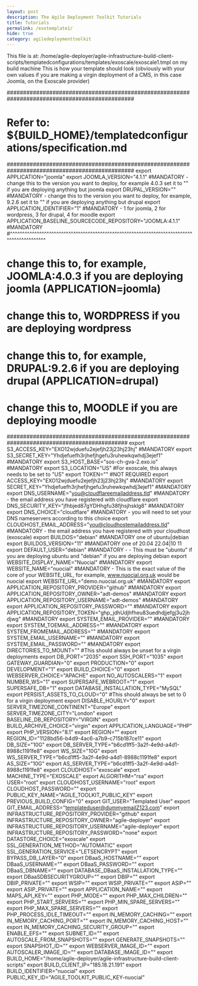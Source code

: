 ```yaml
---
layout: post
description: The Agile Deployment Toolkit Tutorials
title: Tutorials
permalink: /exotemplate1/
hide: true
category: agiledeploymenttoolkit
---
```


This file is at: /home/agile-deployer/agile-infrastructure-build-client-scripts/templatedconfigurations/templates/exoscale/exoscale1.tmpl on my build machine
This is how your template should look (obviously with your own values if you are making a virgin deployment of a CMS, in this case Joomla, on the Exoscale provider)

###############################################################################################
# Refer to: ${BUILD_HOME}/templatedconfigurations/specification.md
###############################################################################################
export APPLICATION="joomla"
export JOOMLA_VERSION="4.1.1" #MANDATORY - change this to the version you want to deploy, for example 4.0.3 set it to "" if you are deploying anything but joomla
export DRUPAL_VERSION=""  #MANDATORY - change this to the version you want to deploy, for example, 9.2.6 set it to "" if you are deploying anything but drupal
export APPLICATION_IDENTIFIER="1" #MANDATORY - 1 for joomla, 2 for wordpress, 3 for drupal, 4 for moodle
export APPLICATION_BASELINE_SOURCECODE_REPOSITORY="JOOMLA:4.1.1" #MANDATORY 
#^^^^^^^^^^^^^^^^^^^^^^^^^^^^^^^^^^^^^^^^^^^^^^^^^^^^^^^^^^^^^^^^^^^^^^^^^^^^^^^^^^^^^^^^^^^
# change this to, for example, JOOMLA:4.0.3 if you are deploying joomla (APPLICATION=joomla)
# change this to, WORDPRESS if you are deploying wordpress
# change this to, for example, DRUPAL:9.2.6 if you are deploying drupal (APPLICATION=drupal)
# change this to, MOODLE if you are deploying moodle
#############################################################################################
export S3_ACCESS_KEY="EXO12wjduefu2ejefjh23j23hj23hj"  #MANDATORY
export S3_SECRET_KEY="Yhdjefuefh3rjhefjhgefu3ruhewkqwhdj3ejef1"  #MANDATORY
export S3_HOST_BASE="sos-ch-gva-2.exo.io" #MANDATORY
export S3_LOCATION="US" #For exoscale, this always needs to be set to "US"
export TOKEN="" #NOT REQUIRED
export ACCESS_KEY="EXO12wjduefu2ejefjh23j23hj23hj"  #MANDATORY
export SECRET_KEY="Yhdjefuefh3rjhefjhgefu3ruhewkqwhdj3ejef1"  #MANDATORY
export DNS_USERNAME="you@cloudflareemailaddress.tld"  #MANDATORY - the email address you have registered with cloudflare
export DNS_SECURITY_KEY="jfhbjed87gYDHhgfu38fjhsjhsklg8"   #MANDATORY
export DNS_CHOICE="cloudflare" #MANDATORY - you will need to set your DNS nameservers according to this choice
export CLOUDHOST_EMAIL_ADDRESS="you@cloudhostemailaddress.tld" #MANDATORY - the email address you have registered with your cloudhost (exoscale)
export BUILDOS="debian" #MANDATORY one of ubuntu|debian
export BUILDOS_VERSION="11" #MANDATORY one of 20.04 22.04|10 11
export DEFAULT_USER="debian" #MANDATORY - - This must be "ubuntu" if you are deploying ubuntu and "debian" if you are deploying debian
export WEBSITE_DISPLAY_NAME="Nuocial" #MANDATORY
export WEBSITE_NAME="nuocial" #MANDATORY - This is the exact value of the core of your WEBSITE_URL, for example, www.nuocial.org.uk would be nuocial
export WEBSITE_URL="demo.nuocial.org.uk"  #MANDATORY
export APPLICATION_REPOSITORY_PROVIDER="github" #MANDATORY
export APPLICATION_REPOSITORY_OWNER="adt-demos" #MANDATORY
export APPLICATION_REPOSITORY_USERNAME="adt-demos" #MANDATORY
export APPLICATION_REPOSITORY_PASSWORD="" #MANDATORY
export APPLICATION_REPOSITORY_TOKEN="ghp_jdhUdjhfheu83uedhdjjefgj3u2jhdjwg" #MANDATORY
export SYSTEM_EMAIL_PROVIDER="" #MANDATORY
export SYSTEM_TOEMAIL_ADDRESS="" #MANDATORY
export SYSTEM_FROMEMAIL_ADDRESS="" #MANDATORY
export SYSTEM_EMAIL_USERNAME="" #MANDATORY
export SYSTEM_EMAIL_PASSWORD="" #MANDATORY
export DIRECTORIES_TO_MOUNT="" #This should always be unset for a virgin deployments
export DB_PORT="2035"
export SSH_PORT="1035"
export GATEWAY_GUARDIAN="0"
export PRODUCTION="0"
export DEVELOPMENT="1"
export BUILD_CHOICE="0"
export WEBSERVER_CHOICE="APACHE"
export NO_AUTOSCALERS="1"
export NUMBER_WS="1"
export SUPERSAFE_WEBROOT="1"
export SUPERSAFE_DB="1"
export DATABASE_INSTALLATION_TYPE="MySQL"
export PERSIST_ASSETS_TO_CLOUD="0" #This should always be set to 0 for a virgin deployment
export DISABLE_HOURLY="0"
export SERVER_TIMEZONE_CONTINENT="Europe"
export SERVER_TIMEZONE_CITY="London"
export BASELINE_DB_REPOSITORY="VIRGIN"
export BUILD_ARCHIVE_CHOICE="virgin"
export APPLICATION_LANGUAGE="PHP"
export PHP_VERSION="8.1"
export REGION=""
export REGION_ID="1128bd56-b4d9-4ac6-a7b9-c715b187ce11"
export DB_SIZE="10G"
export DB_SERVER_TYPE="b6cd1ff5-3a2f-4e9d-a4d1-8988c1191fe8"
export WS_SIZE="10G"
export WS_SERVER_TYPE="b6cd1ff5-3a2f-4e9d-a4d1-8988c1191fe8"
export AS_SIZE="10G"
export AS_SERVER_TYPE="b6cd1ff5-3a2f-4e9d-a4d1-8988c1191fe8"
export CLOUDHOST="exoscale"
export MACHINE_TYPE="EXOSCALE"
export ALGORITHM="rsa"
export USER="root"
export CLOUDHOST_USERNAME="root"
export CLOUDHOST_PASSWORD=""
export PUBLIC_KEY_NAME="AGILE_TOOLKIT_PUBLIC_KEY"
export PREVIOUS_BUILD_CONFIG="0"
export GIT_USER="Templated User"
export GIT_EMAIL_ADDRESS="templateduser@dummyemailZ123.com"
export INFRASTRUCTURE_REPOSITORY_PROVIDER="github"
export INFRASTRUCTURE_REPOSITORY_OWNER="agile-deployer"
export INFRASTRUCTURE_REPOSITORY_USERNAME="agile-deployer"
export INFRASTRUCTURE_REPOSITORY_PASSWORD="none"
export DATASTORE_CHOICE="exoscale"
export SSL_GENERATION_METHOD="AUTOMATIC"
export SSL_GENERATION_SERVICE="LETSENCRYPT"
export BYPASS_DB_LAYER="0"
export DBaaS_HOSTNAME=""
export DBaaS_USERNAME=""
export DBaaS_PASSWORD=""
export DBaaS_DBNAME=""
export DATABASE_DBaaS_INSTALLATION_TYPE=""
export DBaaSDBSECURITYGROUP=""
export DBIP=""
export DBIP_PRIVATE=""
export WSIP=""
export WSIP_PRIVATE=""
export ASIP=""
export ASIP_PRIVATE=""
export APPLICATION_NAME=""
export MAPS_API_KEY=""
export PHP_MODE=""
export PHP_MAX_CHILDREN=""
export PHP_START_SERVERS=""
export PHP_MIN_SPARE_SERVERS=""
export PHP_MAX_SPARE_SERVERS=""
export PHP_PROCESS_IDLE_TIMEOUT=""
export IN_MEMORY_CACHING=""
export IN_MEMORY_CACHING_PORT=""
export IN_MEMORY_CACHING_HOST=""
export IN_MEMORY_CACHING_SECURITY_GROUP=""
export ENABLE_EFS=""
export SUBNET_ID=""
export AUTOSCALE_FROM_SNAPSHOTS=""
export GENERATE_SNAPSHOTS=""
export SNAPSHOT_ID=""
export WEBSERVER_IMAGE_ID=""
export AUTOSCALER_IMAGE_ID=""
export DATABASE_IMAGE_ID=""
export BUILD_HOME="/home/agile-deployer/agile-infrastructure-build-client-scripts"
export BUILD_CLIENT_IP="185.18.21.191"
export BUILD_IDENTIFIER="nuocial"
export PUBLIC_KEY_ID="AGILE_TOOLKIT_PUBLIC_KEY-nuocial"
